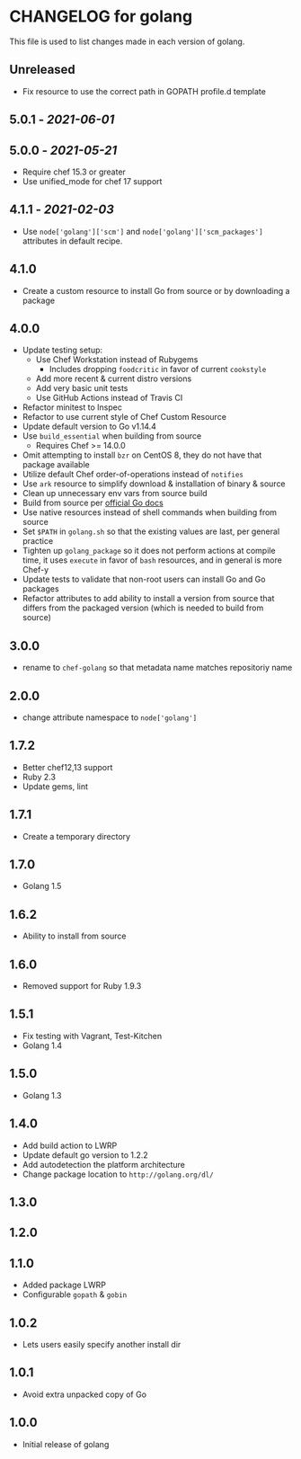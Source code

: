 # CHANGELOG for golang

This file is used to list changes made in each version of golang.

## Unreleased

- Fix resource to use the correct path in GOPATH profile.d template

## 5.0.1 - *2021-06-01*

## 5.0.0 - *2021-05-21*

- Require chef 15.3 or greater
- Use unified_mode for chef 17 support

## 4.1.1 - *2021-02-03*

- Use `node['golang']['scm']` and `node['golang']['scm_packages']` attributes in default recipe.

## 4.1.0

- Create a custom resource to install Go from source or by downloading a package

## 4.0.0

- Update testing setup:
  - Use Chef Workstation instead of Rubygems
    - Includes dropping `foodcritic` in favor of current `cookstyle`
  - Add more recent & current distro versions
  - Add very basic unit tests
  - Use GitHub Actions instead of Travis CI
- Refactor minitest to Inspec
- Refactor to use current style of Chef Custom Resource
- Update default version to Go v1.14.4
- Use `build_essential` when building from source
  - Requires Chef >= 14.0.0
- Omit attempting to install `bzr` on CentOS 8, they do not have that package available
- Utilize default Chef order-of-operations instead of `notifies`
- Use `ark` resource to simplify download & installation of binary & source
- Clean up unnecessary env vars from source build
- Build from source per [official Go docs](https://golang.org/doc/install/source)
- Use native resources instead of shell commands when building from source
- Set `$PATH` in `golang.sh` so that the existing values are last, per general practice
- Tighten up `golang_package` so it does not perform actions at compile time, it uses `execute` in favor of `bash` resources, and in general is more Chef-y
- Update tests to validate that non-root users can install Go and Go packages
- Refactor attributes to add ability to install a version from source that differs from the packaged version (which is needed to build from source)

## 3.0.0

- rename to `chef-golang` so that metadata name matches repositoriy name

## 2.0.0

- change attribute namespace to `node['golang']`

## 1.7.2

- Better chef12,13 support
- Ruby 2.3
- Update gems, lint

## 1.7.1

- Create a temporary directory

## 1.7.0

- Golang 1.5

## 1.6.2

- Ability to install from source

## 1.6.0

- Removed support for Ruby 1.9.3

## 1.5.1

- Fix testing with Vagrant, Test-Kitchen
- Golang 1.4

## 1.5.0

- Golang 1.3

## 1.4.0

- Add build action to LWRP
- Update default go version to 1.2.2
- Add autodetection the platform architecture
- Change package location to `http://golang.org/dl/`

## 1.3.0

## 1.2.0

## 1.1.0

- Added package LWRP
- Configurable `gopath` & `gobin`

## 1.0.2

- Lets users easily specify another install dir

## 1.0.1

- Avoid extra unpacked copy of Go

## 1.0.0

- Initial release of golang
